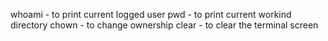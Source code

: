 whoami - to print current logged user 
pwd - to print current workind directory
chown - to change ownership
clear - to clear the terminal screen
